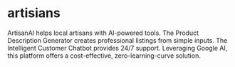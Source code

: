 # artisians
ArtisanAI helps local artisans with AI-powered tools. The Product Description Generator creates professional listings from simple inputs. The Intelligent Customer Chatbot provides 24/7 support. Leveraging Google AI, this platform offers a cost-effective, zero-learning-curve solution.
